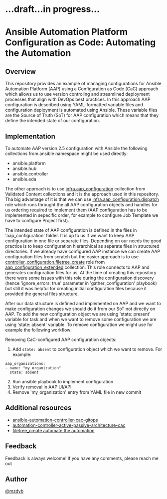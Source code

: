 # ...draft...in progress...
# Ansible Automation Platform Configuration as Code: Automating the Automation

## Overview

This repository provides an example of managing configurations for Ansible Automation Platform (AAP) using a Configuration as Code (CaC) approach which allows us to use version controling and streamlined deployment processes that align with DevOps best practices. In this approach AAP configuration is described using YAML-formatted variable files and configuration deployment is automated using Ansible. These variable files are the Source of Truth (SoT) for AAP configuration which means that they define the intended state of our configuration. 

## Implementation

To automate AAP version 2.5 configuration with Ansible the following collections from ansible namespace might be used directly:
- ansible.platform
- ansible.hub
- ansible.controller
- ansible.eda

The other approach is to use [infra.aap_configuration](https://github.com/redhat-cop/infra.aap_configuration) collection from Validated Content collections and it is the approach used in this repository. Tha big advantage of it is that we can use [infra.aap_configuration.dispatch](https://github.com/redhat-cop/infra.aap_configuration/tree/devel/roles/dispatch) role which runs throught the all AAP configuration objects and handles for us ordering required to implement them (AAP configuration has to be implemented in sepecific order, for example to configure Job Template we have to configure Project first).


The intended state of AAP configuration is defined in the files in 'aap_configuration' folder. It is up to us if we want to keep AAP configuration in one file or separate files. Depending on our needs the good practice is to keep configuration hierarchical as separate files in structured directories. If we already have configured AAP instance we can create AAP configuration files from scratch but the easier approach is to use [controller_configuration.filetree_create](https://github.com/redhat-cop/aap_configuration_extended/tree/devel/roles/filetree_create) role from [aap_configuration_extended](https://github.com/redhat-cop/aap_configuration_extended) collection. This role connects to AAP and generates configuration files for us. At the time of creating this repository there were some issues with this role during the configuration discovery (hence 'ignore_errors: true' parameter in 'gather_configuration' playbook) but still it was helpful for creating initial configuration files because it provided the general files structure.


After our data structure is defined and implemented on AAP and we want to make configuration changes we should do it from our SoT not directly on AAP. To add the new configuration object we are using 'state: present' variable for task and when we want to remove some configuration we are using 'state: absent' variable. To remove configuration we might use for example the following workflow:

Removing CaC-configured AAP configuration objects:
  1. Add `state: absent` to configuration object which we want to remove. For example:
  ```
aap_organizations:
  - name: "my_organization"
    state: absent
  ```
  2. Run ansible playbook to implement configuration
  2. Verify removal in AAP UI/API
  3. Remove 'my_organization' entry from YAML file in new commit


## Additional resources
- [ansible-automation-controller-cac-gitops](https://www.redhat.com/en/blog/ansible-automation-controller-cac-gitops)
- [automation-controller-active-passive-architecture-cac](https://www.redhat.com/en/blog/automation-controller-active-passive-architecture-cac)
- [filetree_create automate the automation](https://github.com/redhat-cop/aap_configuration_extended/blob/devel/roles/filetree_create/automatetheautomation.md)


## Feedback
Feedback is always welcome! If you have any comments, please reach me out

## Author

[@mzdyb](https://www.linkedin.com/in/michal-zdyb-9aa4046/)